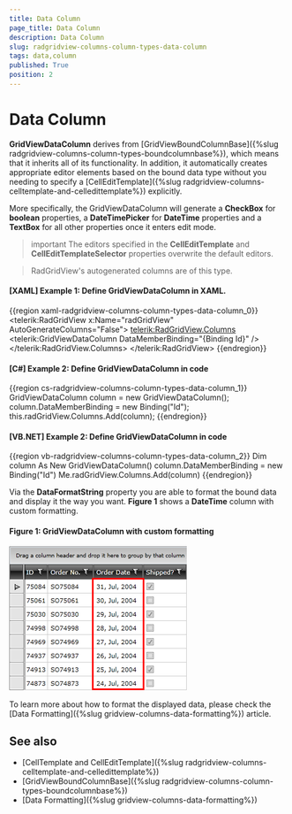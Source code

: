 ```yaml
---
title: Data Column
page_title: Data Column
description: Data Column
slug: radgridview-columns-column-types-data-column
tags: data,column
published: True
position: 2
---
```


# Data Column

__GridViewDataColumn__ derives from [GridViewBoundColumnBase]({%slug radgridview-columns-column-types-boundcolumnbase%}), which means that it inherits all of its functionality. In addition, it automatically creates appropriate editor elements based on the bound data type without you needing to specify a [CellEditTemplate]({%slug radgridview-columns-celltemplate-and-celledittemplate%}) explicitly.

More specifically, the GridViewDataColumn will generate a **CheckBox** for **boolean** properties, a **DateTimePicker** for **DateTime** properties and a **TextBox** for all other properties once it enters edit mode.

>important The editors specified in the **CellEditTemplate** and **CellEditTemplateSelector** properties overwrite the default editors.

>RadGridView's autogenerated columns are of this type.

#### __[XAML] Example 1: Define GridViewDataColumn in XAML.__

{{region xaml-radgridview-columns-column-types-data-column_0}}
	<telerik:RadGridView x:Name="radGridView"
	             AutoGenerateColumns="False">
	    <telerik:RadGridView.Columns>
	        <telerik:GridViewDataColumn DataMemberBinding="{Binding Id}" />
	    </telerik:RadGridView.Columns>
	</telerik:RadGridView>
{{endregion}}

#### __[C#] Example 2: Define GridViewDataColumn in code__

{{region cs-radgridview-columns-column-types-data-column_1}}
	GridViewDataColumn column = new GridViewDataColumn();
	column.DataMemberBinding = new Binding("Id");
	this.radGridView.Columns.Add(column);
{{endregion}}

#### __[VB.NET] Example 2: Define GridViewDataColumn in code__

{{region vb-radgridview-columns-column-types-data-column_2}}
	Dim column As New GridViewDataColumn()
	column.DataMemberBinding = new Binding("Id")
	Me.radGridView.Columns.Add(column)
{{endregion}}

Via the __DataFormatString__ property you are able to format the bound data and display it the way you want. **Figure 1** shows a **DateTime** column with custom formatting.

#### __Figure 1: GridViewDataColumn with custom formatting__

![GridViewDataColumn with custom formatting](images/RadGridView_ColumnTypes_0.png)

To learn more about how to format the displayed data, please check the [Data Formatting]({%slug gridview-columns-data-formatting%}) article. 

## See also

* [CellTemplate and CellEditTemplate]({%slug radgridview-columns-celltemplate-and-celledittemplate%})
* [GridViewBoundColumnBase]({%slug radgridview-columns-column-types-boundcolumnbase%})
* [Data Formatting]({%slug gridview-columns-data-formatting%})